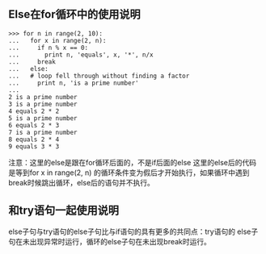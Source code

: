 ## Else在for循环中的使用说明

```
>>> for n in range(2, 10):
...   for x in range(2, n):
...     if n % x == 0:
...       print n, 'equals', x, '*', n/x
...     break
...   else:
...   # loop fell through without finding a factor
...     print n, 'is a prime number'
...
2 is a prime number
3 is a prime number
4 equals 2 * 2
5 is a prime number
6 equals 2 * 3
7 is a prime number
8 equals 2 * 4
9 equals 3 * 3
```
注意：这里的else是跟在for循环后面的，不是if后面的else
这里的else后的代码是等到for x in range(2, n) 的循环条件变为假后才开始执行，如果循环中遇到break时候跳出循环，else后的语句并不执行。
## 和try语句一起使用说明

else子句与try语句的else子句比与if语句的具有更多的共同点：try语句的
else子句在未出现异常时运行，循环的else子句在未出现break时运行。
